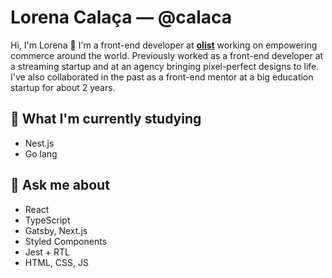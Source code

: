 # Lorena Calaça — @calaca

Hi, I'm Lorena :wave: I'm a front-end developer at [**olist**](https://olist.com/) working on empowering commerce around the world. Previously worked as a front-end developer at a streaming startup and at an agency bringing pixel-perfect designs to life. I've also collaborated in the past as a front-end mentor at a big education startup for about 2 years.

## 🌱 What I'm currently studying
- Nest.js
- Go lang

## 💬 Ask me about
- React
- TypeScript
- Gatsby, Next.js
- Styled Components
- Jest + RTL
- HTML, CSS, JS

<!--
**calaca/calaca** is a ✨ _special_ ✨ repository because its `README.md` (this file) appears on your GitHub profile.

Here are some ideas to get you started:

- 🔭 I’m currently working on ...
- 🌱 I’m currently learning ...
- 👯 I’m looking to collaborate on ...
- 🤔 I’m looking for help with ...
- 💬 Ask me about ...
- 📫 How to reach me: ...
- 😄 Pronouns: ...
- ⚡ Fun fact: ...
-->
